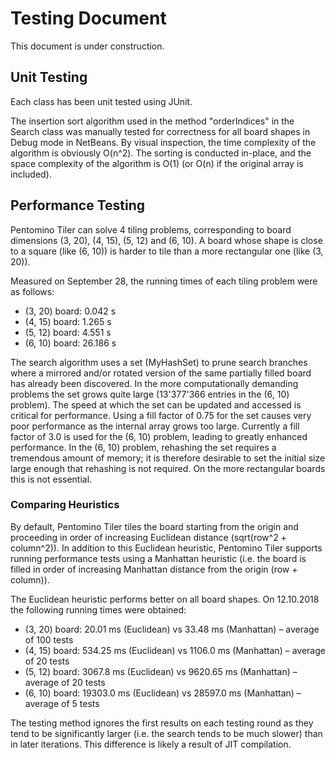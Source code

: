 # Testing Document

This document is under construction.

## Unit Testing

Each class has been unit tested using JUnit.

The insertion sort algorithm used in the method "orderIndices" in the Search class was manually tested for correctness for all board shapes in Debug mode in NetBeans. By visual inspection, the time complexity of the algorithm is obviously O(n^2). The sorting is conducted in-place, and the space complexity of the algorithm is O(1) (or O(n) if the original array is included).

## Performance Testing

Pentomino Tiler can solve 4 tiling problems, corresponding to board dimensions (3, 20), (4, 15), (5, 12) and (6, 10). A board whose shape is close to a square (like (6, 10)) is harder to tile than a more rectangular one (like (3, 20)).

Measured on September 28, the running times of each tiling problem were as follows:
* (3, 20) board: 0.042 s
* (4, 15) board: 1.265 s
* (5, 12) board: 4.551 s
* (6, 10) board: 26.186 s

The search algorithm uses a set (MyHashSet) to prune search branches where a mirrored and/or rotated version of the same partially filled board has already been discovered. In the more computationally demanding problems the set grows quite large (13'377'366 entries in the (6, 10) problem). The speed at which the set can be updated and accessed is critical for performance. Using a fill factor of 0.75 for the set causes very poor performance as the internal array grows too large. Currently a fill factor of 3.0 is used for the (6, 10) problem, leading to greatly enhanced performance. In the (6, 10) problem, rehashing the set requires a tremendous amount of memory; it is therefore desirable to set the initial size large enough that rehashing is not required. On the more rectangular boards this is not essential.

### Comparing Heuristics

By default, Pentomino Tiler tiles the board starting from the origin and proceeding in order of increasing Euclidean distance (sqrt(row^2 + column^2)). In addition to this Euclidean heuristic, Pentomino Tiler supports running performance tests using a Manhattan heuristic (i.e. the board is filled in order of increasing Manhattan distance from the origin (row + column)).

The Euclidean heuristic performs better on all board shapes. On 12.10.2018 the following running times were obtained:
* (3, 20) board: 20.01 ms (Euclidean) vs 33.48 ms (Manhattan) – average of 100 tests
* (4, 15) board: 534.25 ms (Euclidean) vs 1106.0 ms (Manhattan) – average of 20 tests
* (5, 12) board: 3067.8 ms (Euclidean) vs 9620.65 ms (Manhattan) – average of 20 tests
* (6, 10) board: 19303.0 ms (Euclidean) vs 28597.0 ms (Manhattan) – average of 5 tests

The testing method ignores the first results on each testing round as they tend to be significantly larger (i.e. the search tends to be much slower) than in later iterations. This difference is likely a result of JIT compilation.
